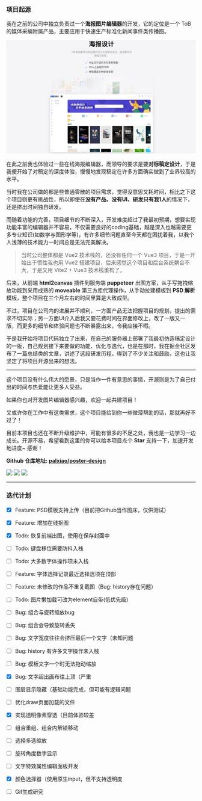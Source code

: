 ### 项目起源

我在之前的公司中独立负责过一个**海报图片编辑器**的开发，它的定位是一个 ToB 的媒体采编附属产品，主要应用于快速生产标准化新闻事件类传播图。

![](../images/2023-7-17-1689585503882.png)

在此之前我也体验过一些在线海报编辑器，而领导的要求是要**对标稿定设计**，于是我便开始了对稿定的深度体验，慢慢地发现稿定在许多方面确实做到了业界较高的水平。

当时我在公司做的都是些普通零散的项目需求，觉得没意思又耗时间，相比之下这个项目则更有挑战性，所以即使在**没有产品、没有UI、研发只有我1人**的情况下，还是挤出时间独自研发。

而随着功能的完善，项目细节的不断深入，开发难度超过了我最初预期，想要实现功能丰富的编辑器并不容易，不仅需要良好的coding基础，越是深入也越需要更多专业知识(如数学与图形学等)，有许多细节问题直至今天都在困扰着我，以我个人浅薄的技术能力一时间总是无法完美解决。

>当时公司整体都是 Vue2 技术栈的，还没有任何一个 Vue3 项目，于是一开始出于惯性我也用 Vue2 搭建项目，后来感觉这个项目和后台系统耦合不大，于是又用 Vite2 + Vue3 技术栈重构了。

后来，从前端 **html2canvas** 插件到服务端 **puppeteer** 出图方案，从手写拖拽缩放功能到采用成熟的 **moveable** 第三方库代理操作，从手动拉建模板到 **PSD 解析**模板，整个项目在三个月左右的时间里算是大致成型。

不过，项目在公司内的进展并不顺利，一方面产品无法把握项目的规划，提出的需求不切实际；另一方面UI介入后我又要花费时间在界面修改上，改了一版又一版，而更多的细节和体验问题也不断暴露出来，令我应接不暇。

于是我开始将项目代码独立了出来，在自己的服务器上部署了我最初仿造稿定设计的一版，自己规划接下来要做的功能、优化与迭代，也是在那时，我在掘金社区发布了一篇总结类的文章，讲述了这段研发历程，得到了不少关注和鼓励，这也让我坚定了将项目开源出来的想法。

-----

这个项目没有什么伟大的愿景，只是当作一件有意思的事情，开源则是为了自己付出的时间与热爱能让更多人受益。
  
如果你也对开发图片编辑器感兴趣，欢迎一起共建项目！

又或许你在工作中有这类需求，这个项目能给到你一些微薄帮助的话，那就再好不过了！

目前本项目也还在不断升级维护中，可能有很多的不足之处，我也是一边学习一边成长。开源不易，希望看到这里的你可以给本项目点个 **Star** 支持一下，加速开发地进度~ 感谢！

**Github 仓库地址: [ palxiao/poster-design ](https://github.com/palxiao/poster-design)**

<img style="display: inline-block;" src="https://img.shields.io/github/watchers/palxiao/poster-design?style=social" />
<img style="display: inline-block;" src="https://img.shields.io/github/forks/palxiao/poster-design?style=social" />
<img style="display: inline-block;" src="https://img.shields.io/github/stars/palxiao/poster-design?style=social" />

-----

### 迭代计划

- [x] Feature: PSD模板支持上传（目前把Github当作图床，仅供测试）
- [x] Feature: 增加在线抠图
- [x] Todo: 恢复前端出图，使用在保存封面中
- [ ] Todo: 键盘移位需要防抖入栈
- [ ] Todo: 大多数字体操作项未入栈
- [ ] Feature: 字体选择记录最近选择选项在顶部
- [ ] Feature: 未修改的作品不重复截图（Bug: history存在问题）
- [ ] Todo: 图片懒加载可改为element自带(低优先级)

- [ ] Bug: 组合与旋转缩放bug
- [ ] Bug: 组合会导致旋转丢失
- [ ] Bug: 文字宽度往往会挤压最后一个文字（未知问题
- [ ] Bug: history 有许多文字操作未入栈
- [ ] Bug: 模板文字一个时无法拖动缩放
- [x] Bug: 文字超出画布往上顶（严重

- [ ] 图层显示隐藏（基础功能完成，但可能有逻辑问题
- [ ] 优化draw页面加载的文件
- [x] 实现透明像素穿透（目前体验较差

- [ ] 组合重组、组合内解锁移动
- [ ] 选择多选缩放
- [ ] 旋转角度数字显示
- [ ] 文字特效属性编辑面板开发
- [x] 颜色选择器（使用原生input，但不支持透明度

- [ ] Gif生成研究